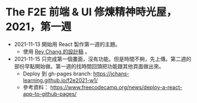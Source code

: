 # The F2E 前端 & UI 修煉精神時光屋，2021，第一週

- 2021-11-13 開始用 React 製作第一週的主題。
  - 使用 [Rey Chang 的設計稿](https://2021.thef2e.com/users/6296427084285739362) 。
- 2021-11-15 只完成第一個畫面，沒有功能。但是時間不夠，先上傳。第二週的部份早點開始做。第一週的找時間回頭把功能跟其他頁面做出來。
  - Deploy 到 gh-pages branch: https://jchans-learning.github.io/f2e2021-w1/
  - 參考資料： https://www.freecodecamp.org/news/deploy-a-react-app-to-github-pages/
